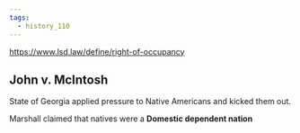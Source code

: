 ```yaml
---
tags:
  - history_110
---
```


https://www.lsd.law/define/right-of-occupancy
## John v. McIntosh

State of Georgia applied pressure to Native Americans and kicked them out.

Marshall claimed that natives were a **Domestic dependent nation**